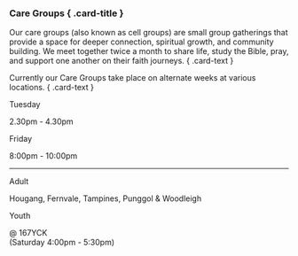 ### Care Groups { .card-title }

Our care groups (also known as cell groups) are small group gatherings that
provide a space for deeper connection, spiritual growth, and community building.
We meet together twice a month to share life, study the Bible, pray, and support
one another on their faith journeys.
{ .card-text }

Currently our Care Groups take place on alternate weeks at various locations.
{ .card-text }

<dl class="row">
  <dt class="col-4">Tuesday</dt>
  <dl class="col-8">2.30pm - 4.30pm</dl>
  <dt class="col-4">Friday</dt>
  <dl class="col-8">8:00pm - 10:00pm</dl>
</dl>
<hr>
<dl class="row">
  <dt class="col-3">Adult</dt>
  <dl class="col-9">Hougang, Fernvale, Tampines, Punggol & Woodleigh</dl>
  <dt class="col-3">Youth</dt>
  <dl class="col-9">@ 167YCK<br>(Saturday 4:00pm - 5:30pm)</dl>
</dl>

